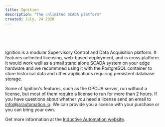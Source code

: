 ```yaml
---
title: Ignition
description: "The unlimited SCADA platform"
created: July, 24 2020
---
```


<br/>

<jar-image add-classes="pa-3" basis="224px" aspect-ratio="1" color="blue-grey darken-1" src="ignition.png" lazy-src="ignition_blur.png" alt="Ignition Logo"></jar-image>

<br/>

Ignition is a modular Supervisory Control and Data Acquisition platform. It features unlimited licensing, web-based deployment, and is cross platform. It would work well as a small stand alone SCADA system on your edge hardware and we recommned using it with the PostgreSQL container to store historical data and other applications requiring persistent database storage.

Some of Ignition's features, such as the OPCUA server, run without a license, but most of them require a license to run for more than 2 hours. If you have questions about whether you need a license send an email to <info@jarautomation.io>. We can provide you a license with your purchase or you can bring your own.

Get more information at the [Inductive Automation website](https://inductiveautomation.com/).
